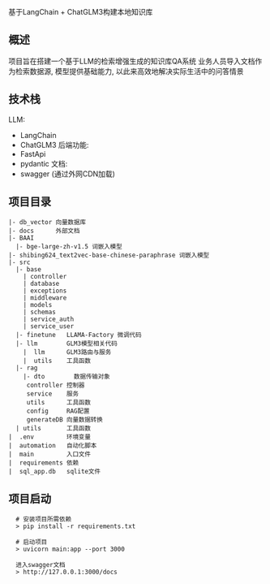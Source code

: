 基于LangChain + ChatGLM3构建本地知识库

## 概述
项目旨在搭建一个基于LLM的检索增强生成的知识库QA系统
业务人员导入文档作为检索数据源, 模型提供基础能力, 以此来高效地解决实际生活中的问答情景

## 技术栈
LLM:
- LangChain
- ChatGLM3
后端功能:
- FastApi
- pydantic
文档:
- swagger (通过外网CDN加载)

## 项目目录
```
|- db_vector 向量数据库
|- docs      外部文档
|- BAAI
  |- bge-large-zh-v1.5 词嵌入模型
|- shibing624_text2vec-base-chinese-paraphrase 词嵌入模型
|- src
  |- base
    | controller
    | database
    | exceptions
    | middleware
    | models
    | schemas
    | service_auth
    | service_user
  |- finetune   LLAMA-Factory 微调代码
  |- llm        GLM3模型相关代码
    |  llm      GLM3路由与服务
    |  utils    工具函数
  |- rag
    |- dto        数据传输对象
     controller 控制器
     service    服务
     utils      工具函数
     config     RAG配置
     generateDB 向量数据转换
  | utils       工具函数
|  .env         环境变量
|  automation   自动化脚本
|  main         入口文件
|  requirements 依赖
|  sql_app.db   sqlite文件
```
## 项目启动
```
  # 安装项目所需依赖
  > pip install -r requirements.txt
```

```
  # 启动项目
  > uvicorn main:app --port 3000
```

```
  进入swagger文档
  > http://127.0.0.1:3000/docs
```